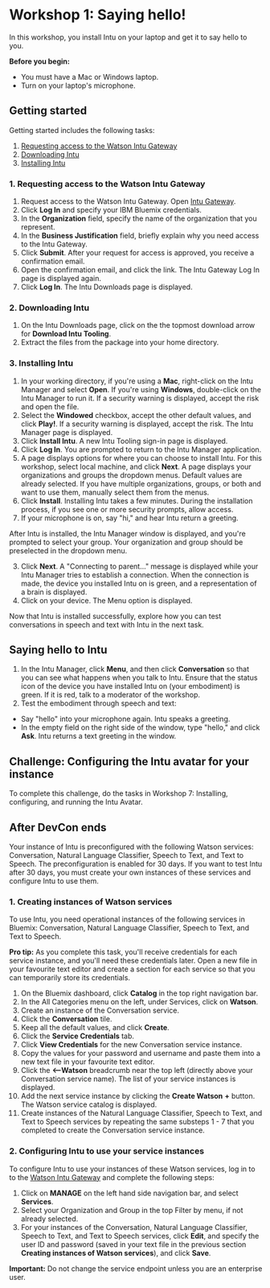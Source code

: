 # Workshop 1: Saying hello!

In this workshop, you install Intu on your laptop and get it to say hello to you.

**Before you begin:** 

* You must have a Mac or Windows laptop.
* Turn on your laptop's microphone.

## Getting started

Getting started includes the following tasks:

1. [Requesting access to the Watson Intu Gateway](#requesting-access-to-the-watson-intu-gateway)
2. [Downloading Intu](#downloading-intu)
3. [Installing Intu](#installing-intu)

### 1. Requesting access to the Watson Intu Gateway

1. Request access to the Watson Intu Gateway. Open [Intu Gateway](https://rg-gateway.mybluemix.net/).
2. Click **Log In** and specify your IBM Bluemix credentials.
3. In the **Organization** field, specify the name of the organization that you represent.
4. In the **Business Justification** field, briefly explain why you need access to the Intu Gateway.
5. Click **Submit**. After your request for access is approved, you receive a confirmation email.
6. Open the confirmation email, and click the link. The Intu Gateway Log In page is displayed again.
7. Click **Log In**. The Intu Downloads page is displayed.

### 2. Downloading Intu

1. On the Intu Downloads page, click on the the topmost download arrow for **Download Intu Tooling**.
2. Extract the files from the package into your home directory.

### 3. Installing Intu

1. In your working directory, if you're using a **Mac**, right-click on the Intu Manager and select **Open**. If you're using **Windows**, double-click on the Intu Manager to run it. If a security warning is displayed, accept the risk and open the file.
2. Select the **Windowed** checkbox, accept the other default values, and click **Play!**. If a security warning is displayed, accept the risk. The Intu Manager page is displayed. 
3. Click **Install Intu**. A new Intu Tooling sign-in page is displayed.  
4. Click **Log In**. You are prompted to return to the Intu Manager application.
5. A page displays options for where you can choose to install Intu. For this workshop, select local machine, and click **Next**. A page displays your organizations and groups the dropdown menus. Default values are already selected. If you have multiple organizations, groups, or both and want to use them, manually select them from the menus.
6. Click **Install**. Installing Intu takes a few minutes. During the installation process, if you see one or more security prompts, allow access.
7. If your microphone is on, say "hi," and hear Intu return a greeting.

After Intu is installed, the Intu Manager window is displayed, and you're prompted to select your group. Your organization and group should be preselected in the dropdown menu. 

3. Click **Next**. A "Connecting to parent..." message is displayed while your Intu Manager tries to establish a connection. When the connection is made, the device you installed Intu on is green, and a representation of a brain is displayed.
4. Click on your device. The Menu option is displayed.

Now that Intu is installed successfully, explore how you can test conversations in speech and text with Intu in the next task.

## Saying hello to Intu

1. In the Intu Manager, click **Menu**, and then click **Conversation** so that you can see what happens when you talk to Intu. Ensure that the status icon of the device you have installed Intu on (your embodiment) is green. If it is red, talk to a moderator of the workshop.
2. Test the embodiment through speech and text:
 * Say "hello" into your microphone again. Intu speaks a greeting.
 * In the empty field on the right side of the window, type "hello," and click **Ask**. Intu returns a text greeting in the window.

## Challenge: Configuring the Intu avatar for your instance

To complete this challenge, do the tasks in Workshop 7: Installing, configuring, and running the Intu Avatar.
  
## After DevCon ends
Your instance of Intu is preconfigured with the following Watson services: Conversation, Natural Language Classifier, Speech to Text, and Text to Speech. The preconfiguration is enabled for 30 days. If you want to test Intu after 30 days, you must create your own instances of these services and configure Intu to use them.

### 1. Creating instances of Watson services
To use Intu, you need operational instances of the following services in Bluemix: Conversation, Natural Language Classifier, Speech to Text, and Text to Speech.

**Pro tip:** As you complete this task, you'll receive credentials for each service instance, and you'll need these credentials later. Open a new file in your favourite text editor and create a section for each service so that you can temporarily store its credentials.

1. On the Bluemix dashboard, click **Catalog** in the top right navigation bar.
2. In the All Categories menu on the left, under Services, click on **Watson**.
3. Create an instance of the Conversation service.
  1. Click the **Conversation** tile.
  2. Keep all the default values, and click **Create**.
  3. Click the **Service Credentials** tab.
  4. Click **View Credentials** for the new Conversation service instance.
  5. Copy the values for your password and username and paste them into a new text file in your favourite text editor.
  6. Click the **<--Watson** breadcrumb near the top left (directly above your Conversation service name). The list of your service instances is displayed.
  7. Add the next service instance by clicking the **Create Watson** **+** button. The Watson service catalog is displayed.
4. Create instances of the Natural Language Classifier, Speech to Text, and Text to Speech services by repeating the same substeps 1 - 7 that you completed to create the Conversation service instance.


### 2. Configuring Intu to use your service instances

To configure Intu to use your instances of these Watson services, log in to to the [Watson Intu Gateway](https://rg-gateway.mybluemix.net/) and complete the following steps:

1. Click on **MANAGE** on the left hand side navigation bar, and select **Services**. 
2. Select your Organization and Group in the top Filter by menu, if not already selected.
3. For your instances of the Conversation, Natural Language Classifier, Speech to Text, and Text to Speech services, click **Edit**, and specify the user ID and password (saved in your text file in the previous section **Creating instances of Watson services**), and click **Save**.

**Important:** Do not change the service endpoint unless you are an enterprise user.
